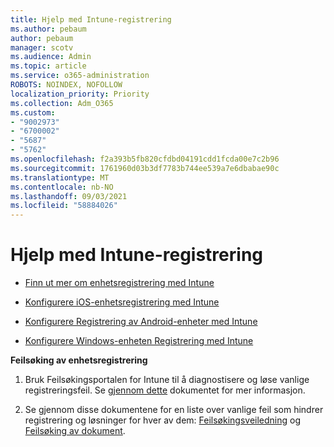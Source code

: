 ```yaml
---
title: Hjelp med Intune-registrering
ms.author: pebaum
author: pebaum
manager: scotv
ms.audience: Admin
ms.topic: article
ms.service: o365-administration
ROBOTS: NOINDEX, NOFOLLOW
localization_priority: Priority
ms.collection: Adm_O365
ms.custom:
- "9002973"
- "6700002"
- "5687"
- "5762"
ms.openlocfilehash: f2a393b5fb820cfdbd04191cdd1fcda00e7c2b96
ms.sourcegitcommit: 1761960d03b3df7783b744ee539a7e6dbabae90c
ms.translationtype: MT
ms.contentlocale: nb-NO
ms.lasthandoff: 09/03/2021
ms.locfileid: "58884026"
---
```

# <a name="help-with-intune-enrollment"></a>Hjelp med Intune-registrering


- [Finn ut mer om enhetsregistrering med Intune](https://docs.microsoft.com/intune/device-enrollment)

- [Konfigurere iOS-enhetsregistrering med Intune](https://docs.microsoft.com/intune/ios-enroll)

- [Konfigurere Registrering av Android-enheter med Intune](https://docs.microsoft.com/intune/android-enroll)

- [Konfigurere Windows-enheten Registrering med Intune](https://docs.microsoft.com/intune/windows-enroll)

**Feilsøking av enhetsregistrering**

1. Bruk Feilsøkingsportalen for Intune til å diagnostisere og løse vanlige registreringsfeil. Se [gjennom dette](https://docs.microsoft.com/intune/help-desk-operators) dokumentet for mer informasjon.

2. Se gjennom disse dokumentene for en liste over vanlige feil som hindrer registrering og løsninger for hver av dem: [Feilsøkingsveiledning](https://support.microsoft.com/help/4469913/troubleshooting-windows-device-enrollment-problems-in-microsoft-intune) og [Feilsøking av dokument](https://docs.microsoft.com/intune/troubleshoot-device-enrollment-in-intune).